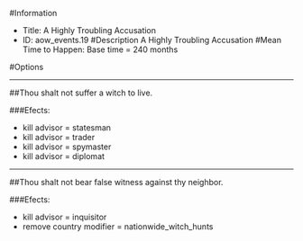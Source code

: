 #Information
 - Title: A Highly Troubling Accusation
 - ID: aow_events.19
#Description
A Highly Troubling Accusation
#Mean Time to Happen:
Base time = 240 months

#Options

___
##Thou shalt not suffer a witch to live.

###Efects:<ul><li>kill advisor = statesman</li><li>kill advisor = trader</li><li>kill advisor = spymaster</li><li>kill advisor = diplomat</li></ul>

___
##Thou shalt not bear false witness against thy neighbor.

###Efects:<ul><li>kill advisor = inquisitor</li><li>remove country modifier = nationwide_witch_hunts</li></ul>
